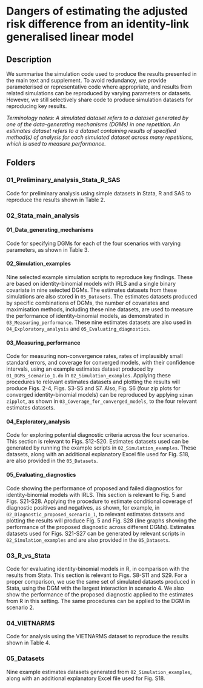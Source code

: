 # Dangers of estimating the adjusted risk difference from an identity-link generalised linear model

## Description
We summarise the simulation code used to produce the results presented in the main text and supplement. To avoid redundancy, we provide parameterised or representative code where appropriate, and results from related simulations can be reproduced by varying parameters or datasets. However, we still selectively share code to produce simulation datasets for reproducing key results.

*Terminology notes: A simulated dataset refers to a dataset generated by one of the data-generating mechanisms (DGMs) in one repetition. An estimates dataset refers to a dataset containing results of specified method(s) of analysis for each simulated dataset across many repetitions, which is used to measure performance.*

## Folders
### 01_Preliminary_analysis_Stata_R_SAS
Code for preliminary analysis using simple datasets in Stata, R and SAS to reproduce the results shown in Table 2.

### 02_Stata_main_analysis
#### 01_Data_generating_mechanisms
Code for specifying DGMs for each of the four scenarios with varying parameters, as shown in Table 3.
#### 02_Simulation_examples
Nine selected example simulation scripts to reproduce key findings. These are based on identity-binomial models with IRLS and a single binary covariate in nine selected DGMs. The estimates datasets from these simulations are also stored in `05_Datasets`. The estimates datasets produced by specific combinations of DGMs, the number of covariates and maximisation methods, including these nine datasets, are used to measure the performance of identity-binomial models, as demonstrated in `03_Measuring_performance`. These nine estimates datasets are also used in `04_Exploratory_analysis` and `05_Evaluating_diagnostics`.
#### 03_Measuring_performance
Code for measuring non-convergence rates, rates of implausibly small standard errors, and coverage for converged models, with their confidence intervals, using an example estimates dataset produced by `01_DGMs_scenario_1.do` in `02_Simulation_examples`. Applying these procedures to relevant estimates datasets and plotting the results will produce Figs. 2-4, Figs. S3-S5 and S7. Also, Fig. S6 (four zip plots for converged identity-binomial models) can be reproduced by applying `siman zipplot`, as shown in `03_Coverage_for_converged_models`, to the four relevant estimates datasets.
#### 04_Exploratory_analysis
Code for exploring potential diagnostic criteria across the four scenarios. This section is relevant to Figs. S12-S20. Estimates datasets used can be generated by running the example scripts in `02_Simulation_examples`. These datasets, along with an additional explanatory Excel file used for Fig. S18, are also provided in the `05_Datasets`. 
#### 05_Evaluating_diagnostics
Code showing the performance of proposed and failed diagnostics for identity-binomial models with IRLS. This section is relevant to Fig. 5 and Figs. S21-S28. Applying the procedure to estimate conditional coverage of diagnostic positives and negatives, as shown, for example, in `02_Diagnostic_proposed_scenario_1`, to relevant estimates datasets and plotting the results will produce Fig. 5 and Fig. S28 (line graphs showing the performance of the proposed diagnostic across different DGMs). Estimates datasets used for Figs. S21-S27 can be generated by relevant scripts in `02_Simulation_examples` and are also provided in the `05_Datasets`.

### 03_R_vs_Stata
Code for evaluating identity-binomial models in R, in comparison with the results from Stata. This section is relevant to Figs. S8-S11 and S29. For a proper comparison, we use the same set of simulated datasets produced in Stata, using the DGM with the largest interaction in scenario 4. We also show the performance of the proposed diagnostic applied to the estimates from R in this setting. The same procedures can be applied to the DGM in scenario 2.  

### 04_VIETNARMS
Code for analysis using the VIETNARMS dataset to reproduce the results shown in Table 4.
 
### 05_Datasets
Nine example estimates datasets generated from `02_Simulation_examples`, along with an additional explanatory Excel file used for Fig. S18.
